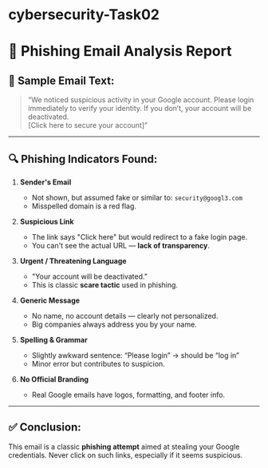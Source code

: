 # cybersecurity-Task02
# 📄 Phishing Email Analysis Report

## 📨 Sample Email Text:
> “We noticed suspicious activity in your Google account. Please login immediately to verify your identity. If you don’t, your account will be deactivated.  
> [Click here to secure your account]”

---

## 🔍 Phishing Indicators Found:

1. **Sender's Email**  
   - Not shown, but assumed fake or similar to: `security@googl3.com`  
   - Misspelled domain is a red flag.

2. **Suspicious Link**  
   - The link says "Click here" but would redirect to a fake login page.  
   - You can't see the actual URL — **lack of transparency**.

3. **Urgent / Threatening Language**  
   - "Your account will be deactivated."  
   - This is classic **scare tactic** used in phishing.

4. **Generic Message**  
   - No name, no account details — clearly not personalized.  
   - Big companies always address you by your name.

5. **Spelling & Grammar**  
   - Slightly awkward sentence: “Please login” → should be “log in”  
   - Minor error but contributes to suspicion.

6. **No Official Branding**  
   - Real Google emails have logos, formatting, and footer info.

---

## ✅ Conclusion:
This email is a classic **phishing attempt** aimed at stealing your Google credentials. Never click on such links, especially if it seems suspicious.


